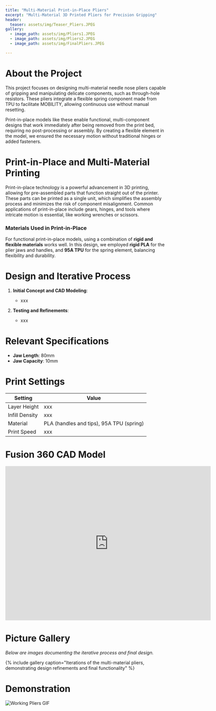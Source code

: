 ```yaml
---
title: "Multi-Material Print-in-Place Pliers"
excerpt: "Multi-Material 3D Printed Pliers for Precision Gripping"
header:
  teaser: assets/img/Teaser_Pliers.JPEG
gallery:
  - image_path: assets/img/Pliers1.JPEG
  - image_path: assets/img/Pliers2.JPEG
  - image_path: assets/img/FinalPliers.JPEG

---
```


# About the Project

This project focuses on designing multi-material needle nose pliers capable of gripping and manipulating delicate components, such as through-hole resistors. These pliers integrate a flexible spring component made from TPU to facilitate MOBILITY, allowing continuous use without manual resetting.

Print-in-place models like these enable functional, multi-component designs that work immediately after being removed from the print bed, requiring no post-processing or assembly. By creating a flexible element in the model, we ensured the necessary motion without traditional hinges or added fasteners.

# Print-in-Place and Multi-Material Printing

Print-in-place technology is a powerful advancement in 3D printing, allowing for pre-assembled parts that function straight out of the printer. These parts can be printed as a single unit, which simplifies the assembly process and minimizes the risk of component misalignment. Common applications of print-in-place include gears, hinges, and tools where intricate motion is essential, like working wrenches or scissors.

### Materials Used in Print-in-Place
For functional print-in-place models, using a combination of **rigid and flexible materials** works well. In this design, we employed **rigid PLA** for the plier jaws and handles, and **95A TPU** for the spring element, balancing flexibility and durability.

# Design and Iterative Process

1. **Initial Concept and CAD Modeling**: 
   - xxx

2. **Testing and Refinements**: 
   - xxx

# Relevant Specifications

- **Jaw Length**: 80mm
- **Jaw Capacity**: 10mm

# Print Settings

| Setting         | Value      |
| --------------- | ---------- |
| Layer Height    | xxx    |
| Infill Density  | xxx        |
| Material        | PLA (handles and tips), 95A TPU (spring) |
| Print Speed     | xxx    |

# Fusion 360 CAD Model

<iframe src="https://vanderbilt643.autodesk360.com/shares/public/SH286ddQT78850c0d8a44bb592effdf42de0?mode=embed" width="640" height="480" allowfullscreen="true" webkitallowfullscreen="true" mozallowfullscreen="true"  frameborder="0"></iframe>

# Picture Gallery
*Below are images documenting the iterative process and final design.*

{% include gallery caption="Iterations of the multi-material pliers, demonstrating design refinements and final functionality" %}

# Demonstration
![Working Pliers GIF](assets/img/WorkingPliers.gif)

